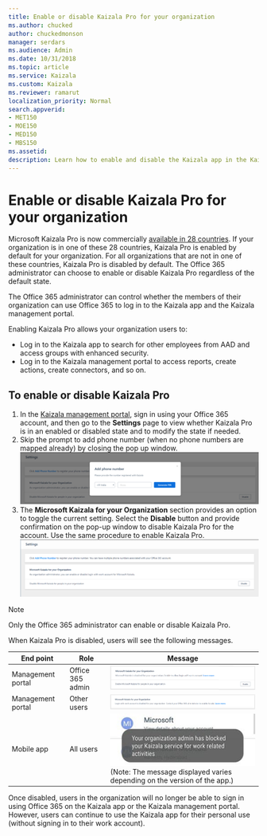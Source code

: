 ```yaml
---
title: Enable or disable Kaizala Pro for your organization
ms.author: chucked
author: chuckedmonson
manager: serdars
ms.audience: Admin
ms.date: 10/31/2018
ms.topic: article
ms.service: Kaizala
ms.custom: Kaizala
ms.reviewer: ramarut
localization_priority: Normal
search.appverid:
- MET150
- MOE150
- MED150
- MBS150
ms.assetid: 
description: Learn how to enable and disable the Kaizala app in the Kaizala management portal.
---
```


# Enable or disable Kaizala Pro for your organization 

Microsoft Kaizala Pro is now commercially [available in 28 countries](regional-availability.md). If your organization is in one of these 28 countries, Kaizala Pro is enabled by default for your organization. For all organizations that are not in one of these countries, Kaizala Pro is disabled by default. The Office 365 administrator can choose to enable or disable Kaizala Pro regardless of the default state. 

The Office 365 administrator can control whether the members of their organization can use Office 365 to log in to the Kaizala app and the Kaizala management portal. 

Enabling Kaizala Pro allows your organization users to:
- Log in to the Kaizala app to search for other employees from AAD and access groups with enhanced security.
- Log in to the Kaizala management portal to access reports, create actions, create connectors, and so on.
 
## To enable or disable Kaizala Pro

1. In the [Kaizala management portal](https://manage.kaiza.la/), sign in using your Office 365 account, and then go to the **Settings** page to view whether Kaizala Pro is in an enabled or disabled state and to modify the state if needed. 
2. Skip the prompt to add phone number (when no phone numbers are mapped already) by closing the pop up window.
![Prompt to add phone number in Kaizala management portal](media/prompt-to-add-phone-number.png)
3. The **Microsoft Kaizala for your Organization** section provides an option to toggle the current setting. Select the **Disable** button and provide confirmation on the pop-up window to disable Kaizala Pro for the account. Use the same procedure to enable Kaizala Pro. 
![Enable or disable Kaizala from the Settings page in Kaizala management portal](media/enable-disable-kaizala-from-settings-page.png)
> [!NOTE]
> Only the Office 365 administrator can enable or disable Kaizala Pro.

When Kaizala Pro is disabled, users will see the following messages.

|End point  |Role |Message  |
|---------|---------|---------|
|Management portal  |Office 365 admin    |![Message - Microsoft Kaizala Pro is disabled for your organization. Enable to allow login with work account.](media/disabled-message-tenant-admin-portal.png)   |
|Management portal  |Other users        |![Message - Login with work account is disabled for your organization. Contact your Office 365 administrator to enable Kaizala Pro.](media/disabled-message-other-admins-portal.png)   |
|Mobile app     |All users        |![Message on an app user's device that Kaizala is disabled.](media/disabled-message-users-app.jpg)  <br>(Note: The message displayed varies depending on the version of the app.)       |

Once disabled, users in the organization will no longer be able to sign in using Office 365 on the Kaizala app or the Kaizala management portal. However, users can continue to use the Kaizala app for their personal use (without signing in to their work account).

